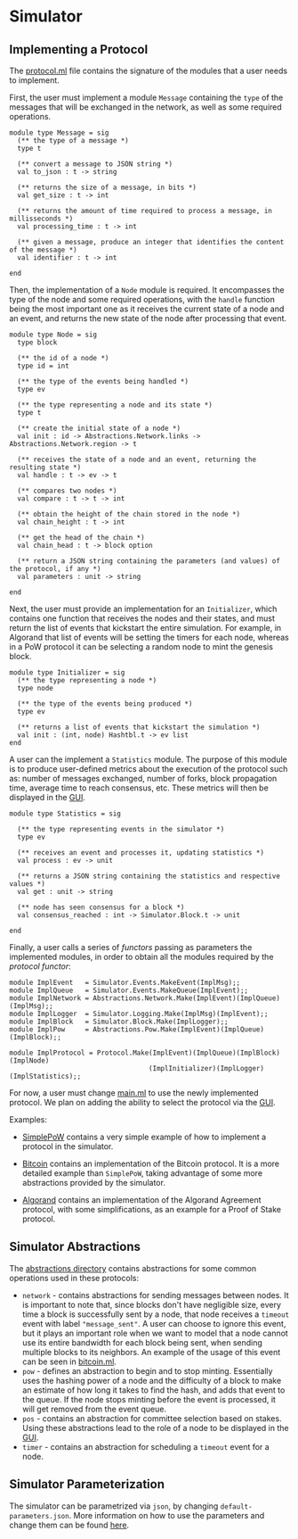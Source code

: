 # Simulator



## Implementing a Protocol

The [protocol.ml](/simulator/impl/protocol.ml) file contains the signature of the modules that a user needs to implement. 


First, the user must implement a module ```Message``` containing the ```type``` of the messages that will be exchanged in the network, as well as some required operations.


```
module type Message = sig
  (** the type of a message *)
  type t

  (** convert a message to JSON string *)
  val to_json : t -> string

  (** returns the size of a message, in bits *)
  val get_size : t -> int

  (** returns the amount of time required to process a message, in millisseconds *)
  val processing_time : t -> int

  (** given a message, produce an integer that identifies the content of the message *)
  val identifier : t -> int

end
```

Then, the implementation of a ```Node``` module is required. It encompasses the type of the node and some required operations, with the ```handle``` function being the most important one as it receives the current state of a node and an event, and returns the new state of the node after processing that event.

```
module type Node = sig
  type block

  (** the id of a node *)
  type id = int

  (** the type of the events being handled *)
  type ev

  (** the type representing a node and its state *)
  type t

  (** create the initial state of a node *)
  val init : id -> Abstractions.Network.links -> Abstractions.Network.region -> t

  (** receives the state of a node and an event, returning the resulting state *)
  val handle : t -> ev -> t

  (** compares two nodes *)
  val compare : t -> t -> int

  (** obtain the height of the chain stored in the node *)
  val chain_height : t -> int

  (** get the head of the chain *)
  val chain_head : t -> block option

  (** return a JSON string containing the parameters (and values) of the protocol, if any *)
  val parameters : unit -> string

end
```

Next, the user must provide an implementation for an ```Initializer```, which contains one function that receives the nodes and their states, and must return the list of events that kickstart the entire simulation. For example, in Algorand that list of events will be setting the timers for each node, whereas in a PoW protocol it can be selecting a random node to mint the genesis block.

```
module type Initializer = sig
  (** the type representing a node *)
  type node

  (** the type of the events being produced *)
  type ev

  (** returns a list of events that kickstart the simulation *)
  val init : (int, node) Hashtbl.t -> ev list
end
```

A user can the implement a ```Statistics``` module. The purpose of this module is to produce user-defined metrics about the execution of the protocol such as: number of messages exchanged, number of forks, block propagation time, average time to reach consensus, etc. These metrics will then be displayed in the [GUI](/visualizer).

```
module type Statistics = sig

  (** the type representing events in the simulator *)
  type ev

  (** receives an event and processes it, updating statistics *)
  val process : ev -> unit

  (** returns a JSON string containing the statistics and respective values *)
  val get : unit -> string

  (** node has seen consensus for a block *)
  val consensus_reached : int -> Simulator.Block.t -> unit

end
```

Finally, a user calls a series of *functors* passing as parameters the implemented modules, in order to obtain all the modules required by the *protocol functor*:

```
module ImplEvent   = Simulator.Events.MakeEvent(ImplMsg);;
module ImplQueue   = Simulator.Events.MakeQueue(ImplEvent);;
module ImplNetwork = Abstractions.Network.Make(ImplEvent)(ImplQueue)(ImplMsg);;
module ImplLogger  = Simulator.Logging.Make(ImplMsg)(ImplEvent);;
module ImplBlock   = Simulator.Block.Make(ImplLogger);;
module ImplPow     = Abstractions.Pow.Make(ImplEvent)(ImplQueue)(ImplBlock);;

module ImplProtocol = Protocol.Make(ImplEvent)(ImplQueue)(ImplBlock)(ImplNode)
                                   (ImplInitializer)(ImplLogger)(ImplStatistics);;
```

For now, a user must change [main.ml](/simulator/bin/main.ml) to use the newly implemented protocol. We plan on adding the ability to select the protocol via the [GUI](/visualizer).

Examples:

- [SimplePoW](/simulator/impl/simplePoW.ml) contains a very simple example of how to implement a protocol in the simulator. 

- [Bitcoin](/simulator/impl/bitcoin.ml) contains an implementation of the Bitcoin protocol. It is a more detailed example than ```SimplePoW```, taking advantage of some more abstractions provided by the simulator.

- [Algorand](/simulator/impl/algorand.ml) contains an implementation of the Algorand Agreement protocol, with some simplifications, as an example for a Proof of Stake protocol.


## Simulator Abstractions


The [abstractions directory](/simulator/abstractions) contains abstractions for some common operations used in these protocols:

- ```network``` - contains abstractions for sending messages between nodes. It is important to note that, since blocks don't have negligible size, every time a block is successfully sent by a node, that node receives a ```timeout``` event with label ```"message_sent"```. A user can choose to ignore this event, but it plays an important role when we want to model that a node cannot use its entire bandwidth for each block being sent, when sending multiple blocks to its neighbors. An example of the usage of this event can be seen in [bitcoin.ml](/simulator/impl/bitcoin.ml).
- ```pow``` - defines an abstraction to begin and to stop minting. Essentially uses the hashing power of a node and the difficulty of a block to make an estimate of how long it takes to find the hash, and adds that event to the queue. If the node stops minting before the event is processed, it will get removed from the event queue.
- ```pos``` - contains an abstraction for committee selection based on stakes. Using these abstractions lead to the role of a node to be displayed in the [GUI](/visualizer).
- ```timer``` - contains an abstraction for scheduling a ```timeout``` event for a node.


## Simulator Parameterization


The simulator can be parametrized via ```json```, by changing ```default-parameters.json```. More information on how to use the parameters and change them can be found [here](/visualizer/README.md).
